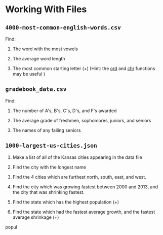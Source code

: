# Working With Files

## `4000-most-common-english-words.csv`
Find:

1. The word with the most vowels

1. The average word length

1. The most common starting letter (+) (Hint: the [ord](https://docs.python.org/3/library/functions.html#ord) and [chr](https://docs.python.org/3/library/functions.html#chr) functions may be useful )

## `gradebook_data.csv`

Find:

1. The number of A's, B's, C's, D's, and F's awarded

1. The average grade of freshmen, sophomores, juniors, and seniors

1. The names of any failing seniors

## `1000-largest-us-cities.json`

1. Make a list of all of the Kansas cities appearing in the data file

1. Find the city with the longest name

1. Find the 4 cities which are furthest north, south, east, and west.

1. Find the city which was growing fastest between 2000 and 2013, and the city that was shrinking fastest.

1. Find the state which has the highest population (+)

1. Find the state which had the fastest average growth, and the fastest average shrinkage (+)

popul
